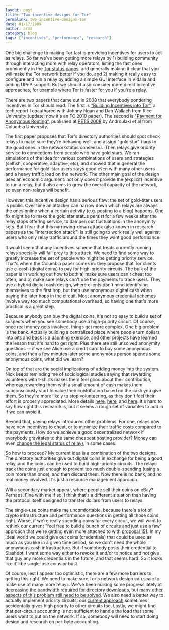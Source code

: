 ```yaml
---
layout: post
title: "Two incentive designs for Tor"
permalink: two-incentive-designs-tor
date: 01/17/2009
author: arma
category: blog
tags: ["incentives", "performance", "research"]
---
```


One big challenge to making Tor fast is providing incentives for users to act as relays. So far we've been getting more relays by 1) building community through interacting more with relay operators, listing the fast ones prominently in the [Tor status pages](http://torstatus.kgprog.com/index.php?SR=Bandwidth&SO=Desc), and generally making it clear that you will make the Tor network better if you do, and 2) making it really easy to configure and run a relay by adding a simple GUI interface in Vidalia and adding UPnP support. But we should also consider more direct incentive approaches, for example where Tor is faster for you if you're a relay.

There are two papers that came out in 2008 that everybody pondering incentives in Tor should read. The first is ["Building Incentives into Tor"](http://freehaven.net/anonbib/#incentives-fc10), a tech report I coauthored with Johnny Ngan and Dan Wallach from Rice University (update: now it's an FC 2010 paper). The second is ["Payment for Anonymous Routing"](http://freehaven.net/anonbib/#raykova-pet2008), published at [PETS 2008](http://petsymposium.org/2008/program.php) by Androulaki et al from Columbia University.

The first paper proposes that Tor's directory authorities should spot check relays to make sure they're behaving well, and assign "gold star" flags to the good ones in the networkstatus consensus. Then relays give priority service to connections from people who have gold stars. We ran simulations of the idea for various combinations of users and strategies (selfish, cooperative, adaptive, etc), and showed that in general the performance for gold-star users stays good even with many other users and a heavy traffic load on the network. The other main goal of the design uses an economic argument: not only does it provide the (explicit) incentive to run a relay, but it also aims to grow the overall capacity of the network, so even non-relays will benefit.

However, this incentive design has a serious flaw: the set of gold-star users is public. Over time an attacker can narrow down which relays are always the ones online when a certain activity (e.g. posting to a blog) happens. One fix might be to make the gold star status persist for a few weeks after the relay stops offering service, to dampen out fluctuations in the anonymity sets. But I fear that this narrowing-down attack (also known in research papers as the "intersection attack") is still going to work really well against users who only relay traffic around the times they want good performance.

It would seem that any incentives scheme that treats currently running relays specially will fall prey to this attack. We need to find some way to greatly increase the set of people who might be getting priority service. That's where the Columbia paper comes in: they propose that Tor clients use e-cash (digital coins) to pay for high-priority circuits. The bulk of the paper is in working out how to both a) make sure users can't cheat too often, and b) make sure relays can't use the payments to trace users. They use a hybrid digital cash design, where clients don't mind identifying themselves to the first hop, but then use anonymous digital cash when paying the later hops in the circuit. Most anonymous credential schemes involve way too much computational overhead, so having one that's more practical is a great step.

Because anybody can buy the digital coins, it's not so easy to build a set of suspects when you see somebody use a high-priority circuit. Of course, once real money gets involved, things get more complex. One big problem is the bank. Actually building a centralized place where people turn dollars into bits and back is a daunting exercise, and other projects have learned the lesson that it's hard to get right. Plus there are still unsolved anonymity questions -- if we see Alice use a credit card to buy some anonymous coins, and then a few minutes later some anonymous person spends some anonymous coins, what did we learn?

On top of that are the social implications of adding money into the system. Nick keeps reminding me of sociological studies saying that rewarding volunteers with t-shirts makes them feel good about their contribution, whereas rewarding them with a small amount of cash makes them subconsciously start to value their contribution based on the cash you give them. So they're more likely to stop volunteering, as they don't feel their effort is properly appreciated. More details [here](http://www.congo-education.net/wealth-of-networks/ch-04.htm), [here](http://fiveandone.wikispaces.com/file/view/Why+Incentive+Plans+Cannot+Work.pdf), and [here](http://www.google.com/search?q=Effects+of+externally+mediated+rewards+on+intrinsic+motivation). It's hard to say how right this research is, but it seems a rough set of variables to add in if we can avoid it.

Beyond that, paying relays introduces other problems. For one, relays now have new incentives to cheat, or to minimize their traffic costs compared to the payments. How do we achieve a good decentralized network if everybody gravitates to the same cheapest hosting provider? Money can even [change the legal status of relays](http://archives.seul.org/or/talk/Dec-2008/msg00061.html) in some cases.

So how to proceed? My current idea is a combination of the two designs. The directory authorities give out digital coins in exchange for being a good relay, and the coins can be used to build high-priority circuits. The relays track the coins just enough to prevent too much double-spending (using a coin more than once), and then discard them. Now there is no bank, and no real money involved. It's just a resource management approach.

Will a secondary market appear, where people sell their coins on eBay? Perhaps. Fine with me if so. I think that's a different situation than having the protocol itself designed to transfer dollars from users to relays.

The single-use coins make me uncomfortable, because there's a lot of crypto infrastructure and performance questions in getting all those coins right. Worse, if we're really spending coins for every circuit, we will want to rethink our current "feel free to build a bunch of circuits and just use a few" approach that we're getting even more attached to with [proposal 151](https://svn.torproject.org/svn/tor/trunk/doc/spec/proposals/151-path-selection-improvements.txt). In my ideal world we could give out coins (credentials) that could be used as much as you like in a given time period, so we don't need the whole anonymous cash infrastructure. But if somebody posts their credential to Slashdot, I want some way either to revoke it and/or to notice and not give that guy any more credentials in the future, and that seems hard. So it looks like it'll be single-use coins or bust.

Of course, lest I appear too optimistic, there are a few more barriers to getting this right. We need to make sure Tor's network design can scale to make use of many more relays. We've been making some progress lately at [decreasing the bandwidth required for directory downloads](https://www.torproject.org/projects/lowbandwidth), but [many other aspects of this problem still need to be solved](https://www.torproject.org/faq#EverybodyARelay). We also need a better way to actually implement priority circuits: our [current approach](https://svn.torproject.org/svn/tor/trunk/doc/spec/proposals/111-local-traffic-priority.txt) sometimes accidentally gives high priority to other circuits too. Lastly, we might find that per-circuit accounting is not sufficient to handle the load that some users want to put on the network. If so, somebody will need to start doing design and research on per-byte accounting.

